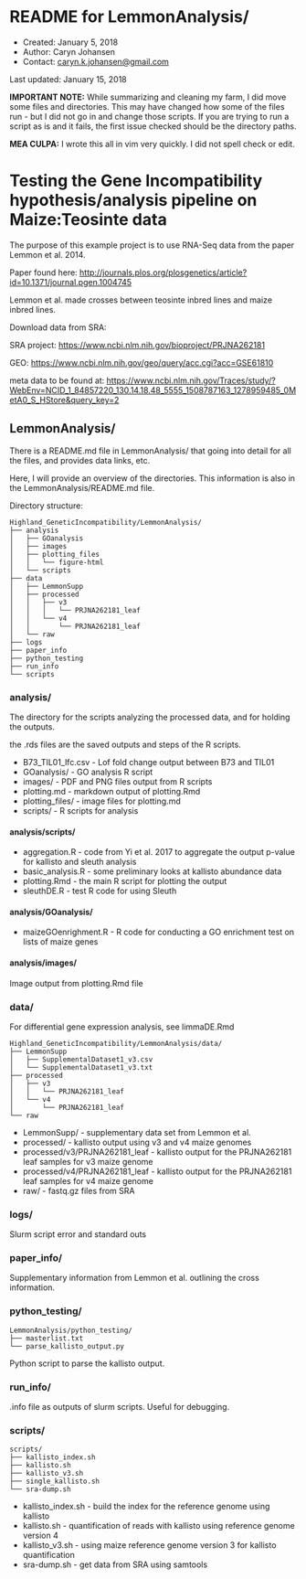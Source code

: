 # README for LemmonAnalysis/

* Created: January 5, 2018
* Author: Caryn Johansen
* Contact: caryn.k.johansen@gmail.com


Last updated: January 15, 2018

**IMPORTANT NOTE:** While summarizing and cleaning my farm, I did move some files and directories. This may have changed how some of the files run - but I did not go in and change those scripts. If you are trying to run a script as is and it fails, the first issue checked should be the directory paths.

**MEA CULPA:** I wrote this all in vim very quickly. I did not spell check or edit.

# Testing the Gene Incompatibility hypothesis/analysis pipeline on Maize:Teosinte data

The purpose of this example project is to use RNA-Seq data from the paper Lemmon et al. 2014.

Paper found here: http://journals.plos.org/plosgenetics/article?id=10.1371/journal.pgen.1004745

Lemmon et al. made crosses between teosinte inbred lines and maize inbred lines.

Download data from SRA:

SRA project: https://www.ncbi.nlm.nih.gov/bioproject/PRJNA262181

GEO: https://www.ncbi.nlm.nih.gov/geo/query/acc.cgi?acc=GSE61810

meta data to be found at: https://www.ncbi.nlm.nih.gov/Traces/study/?WebEnv=NCID_1_84857220_130.14.18.48_5555_1508787163_1278959485_0MetA0_S_HStore&query_key=2

## LemmonAnalysis/

There is a README.md file in LemmonAnalysis/ that going into detail for all the files, and provides data links, etc.

Here, I will provide an overview of the directories. This information is also in the LemmonAnalysis/README.md file.

Directory structure:

```
Highland_GeneticIncompatibility/LemmonAnalysis/
├── analysis
│   ├── GOanalysis
│   ├── images
│   ├── plotting_files
│   │   └── figure-html
│   └── scripts
├── data
│   ├── LemmonSupp
│   ├── processed
│   │   ├── v3
│   │   │   └── PRJNA262181_leaf
│   │   └── v4
│   │       └── PRJNA262181_leaf
│   └── raw
├── logs
├── paper_info
├── python_testing
├── run_info
└── scripts
```

### analysis/

The directory for the scripts analyzing the processed data, and for holding the outputs.


the .rds files are the saved outputs and steps of the R scripts.

* B73_TIL01_lfc.csv             - Lof fold change output between B73 and TIL01
* GOanalysis/                   - GO analysis R script
* images/                       - PDF and PNG files output from R scripts
* plotting.md                   - markdown output of plotting.Rmd
* plotting_files/               - image files for plotting.md
* scripts/                      - R scripts for analysis

#### analysis/scripts/

* aggregation.R                 - code from Yi et al. 2017 to aggregate the output p-value for kallisto and sleuth analysis
* basic_analysis.R              - some preliminary looks at kallisto abundance data
* plotting.Rmd                  - the main R script for plotting the output
* sleuthDE.R                    - test R code for using Sleuth

#### analysis/GOanalysis/

* maizeGOenrighment.R           - R code for conducting a GO enrichment test on lists of maize genes

#### analysis/images/

Image output from plotting.Rmd file

### data/

For differential gene expression analysis, see limmaDE.Rmd

```
Highland_GeneticIncompatibility/LemmonAnalysis/data/
├── LemmonSupp
│   ├── SupplementalDataset1_v3.csv
│   └── SupplementalDataset1_v3.txt
├── processed
│   ├── v3
│   │   └── PRJNA262181_leaf
│   └── v4
│       └── PRJNA262181_leaf
└── raw
```

* LemmonSupp/                   - supplementary data set from Lemmon et al.
* processed/                    - kallisto output using v3 and v4 maize genomes
* processed/v3/PRJNA262181_leaf - kallisto output for the PRJNA262181 leaf samples for v3 maize genome
* processed/v4/PRJNA262181_leaf - kallisto output for the PRJNA262181 leaf samples for v4 maize genome
* raw/                          - fastq.gz files from SRA

### logs/

Slurm script error and standard outs

### paper_info/

Supplementary information from Lemmon et al. outlining the cross information.

### python_testing/

```
LemmonAnalysis/python_testing/
├── masterlist.txt
└── parse_kallisto_output.py
```

Python script to parse the kallisto output.

### run_info/

.info file as outputs of slurm scripts. Useful for debugging.


### scripts/

```
scripts/
├── kallisto_index.sh
├── kallisto.sh
├── kallisto_v3.sh
├── single_kallisto.sh
└── sra-dump.sh
```

* kallisto_index.sh                     - build the index for the reference genome using kallisto
* kallisto.sh                           - quantification of reads with kallisto using reference genome version 4
* kallisto_v3.sh                        - using maize reference genome version 3 for kallisto quantification
* sra-dump.sh				                    - get data from SRA using samtools

